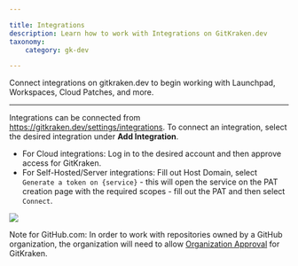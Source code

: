 ```yaml
---

title: Integrations
description: Learn how to work with Integrations on GitKraken.dev
taxonomy:
    category: gk-dev

---
```


Connect integrations on gitkraken.dev to begin working with Launchpad, Workspaces, Cloud Patches, and more. 

***

Integrations can be connected from https://gitkraken.dev/settings/integrations. To connect an integration, select the desired integration under **Add Integration**.

- For Cloud integrations: Log in to the desired account and then approve access for GitKraken.
- For Self-Hosted/Server integrations: Fill out Host Domain, select `Generate a token on {service}` - this will open the service on the PAT creation page with the required scopes - fill out the PAT and then select `Connect`.

<img src="/wp-content/uploads/gkd-integrations-0.png" class="img-responsive center img-bordered"> 

<div class='callout callout--basic'>
   	<p>Note for GitHub.com: In order to work with repositories owned by a GitHub organization, the organization will need to allow <a href="https://help.github.com/articles/requesting-organization-approval-for-your-authorized-applications/">Organization Approval</a> for GitKraken.</p>
</div>